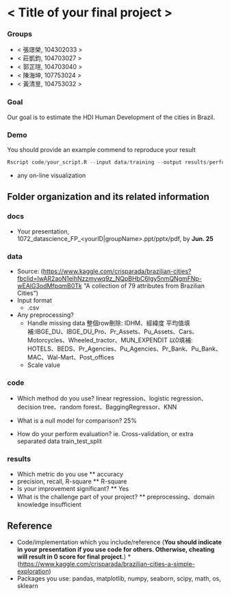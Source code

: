 # < Title of your final project >

### Groups
* < 張璟榮, 104302033 >
* < 莊凱鈞, 104703027 >
* < 郭芷瑄, 104703040 >
* < 陳海坤, 107753024 >
* < 黃清昱, 104753032 >

### Goal
Our goal is to estimate the HDI Human Development of the cities in Brazil.

### Demo 
You should provide an example commend to reproduce your result
```R
Rscript code/your_script.R --input data/training --output results/performance.tsv
```
* any on-line visualization

## Folder organization and its related information

### docs
* Your presentation, 1072_datascience_FP_<yourID|groupName>.ppt/pptx/pdf, by **Jun. 25**

### data

* Source: (https://www.kaggle.com/crisparada/brazilian-cities?fbclid=IwAR2aoN1eihNzzmywq9z_NQpBHbC6Igy5nmQNgmFNp-wEAlG3odMfpqmB0Tk "A collection of 79 attributes from Brazilian Cities")
* Input format
  * .csv
* Any preprocessing?
  * Handle missing data
  整個row刪除: IDHM、經緯度
  平均值填補:IBGE_DU、IBGE_DU_Pro、Pr_Assets、Pu_Assets、Cars、Motorcycles、Wheeled_tractor、MUN_EXPENDIT
  以0填補: HOTELS、BEDS、Pr_Agencies、Pu_Agencies、Pr_Bank、Pu_Bank、MAC、Wal-Mart、Post_offices
  * Scale value

### code

* Which method do you use?
linear regression、logistic regression、decision tree、random forest、BaggingRegressor、KNN
* What is a null model for comparison?
25%

* How do your perform evaluation? ie. Cross-validation, or extra separated data
train_test_split

### results

* Which metric do you use
    ** accuracy
* precision, recall, R-square
    ** R-square
* Is your improvement significant?
    ** Yes
* What is the challenge part of your project?
    ** preprocessing、domain knowledge insufficient

## Reference
* Code/implementation which you include/reference (__You should indicate in your presentation if you use code for others. Otherwise, cheating will result in 0 score for final project.__)
*(https://www.kaggle.com/crisparada/brazilian-cities-a-simple-exploration)
* Packages you use: pandas, matplotlib, numpy, seaborn, scipy, math, os, sklearn


